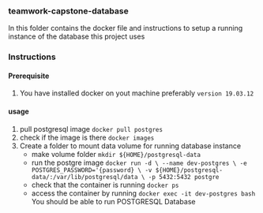 ### teamwork-capstone-database

In this folder contains the docker file and instructions to setup a running instance of the database this project uses


### Instructions

#### Prerequisite 
1. You have installed docker on yout machine preferably ``` version 19.03.12 ```

#### usage

1. pull postgresql image ``` docker pull postgres ```
2. check if the image is there ``` docker images ```
3. Create a folder to mount data volume for running database instance 
    - make volume folder    ``` mkdir ${HOME}/postgresql-data ```
    - run the postgre image ```
                            docker run -d \
                            --name dev-postgres \
                            -e POSTGRES_PASSWORD='{password} \
                            -v ${HOME}/postgresql-data/:/var/lib/postgresql/data \
                            -p 5432:5432
                            postgre 
                            ``` 
    - check that the container is running ``` docker ps ```
    - access the container by running ``` docker exec -it dev-postgres bash ```
You should be able to run POSTGRESQL Database
